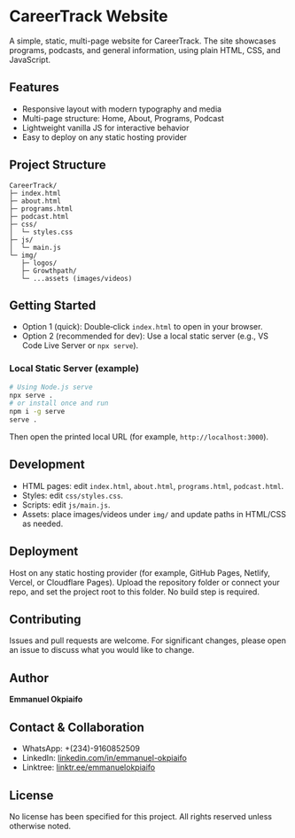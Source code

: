# CareerTrack Website

A simple, static, multi-page website for CareerTrack. The site showcases programs, podcasts, and general information, using plain HTML, CSS, and JavaScript.

## Features
- Responsive layout with modern typography and media
- Multi-page structure: Home, About, Programs, Podcast
- Lightweight vanilla JS for interactive behavior
- Easy to deploy on any static hosting provider

## Project Structure
```
CareerTrack/
├─ index.html
├─ about.html
├─ programs.html
├─ podcast.html
├─ css/
│  └─ styles.css
├─ js/
│  └─ main.js
└─ img/
   ├─ logos/
   ├─ Growthpath/
   └─ ...assets (images/videos)
```

## Getting Started
- Option 1 (quick): Double‑click `index.html` to open in your browser.
- Option 2 (recommended for dev): Use a local static server (e.g., VS Code Live Server or `npx serve`).

### Local Static Server (example)
```bash
# Using Node.js serve
npx serve .
# or install once and run
npm i -g serve
serve .
```
Then open the printed local URL (for example, `http://localhost:3000`).

## Development
- HTML pages: edit `index.html`, `about.html`, `programs.html`, `podcast.html`.
- Styles: edit `css/styles.css`.
- Scripts: edit `js/main.js`.
- Assets: place images/videos under `img/` and update paths in HTML/CSS as needed.

## Deployment
Host on any static hosting provider (for example, GitHub Pages, Netlify, Vercel, or Cloudflare Pages). Upload the repository folder or connect your repo, and set the project root to this folder. No build step is required.

## Contributing
Issues and pull requests are welcome. For significant changes, please open an issue to discuss what you would like to change.

## Author
**Emmanuel Okpiaifo**

## Contact & Collaboration
- WhatsApp: +(234)-9160852509
- LinkedIn: [linkedin.com/in/emmanuel-okpiaifo](https://www.linkedin.com/in/emmanuel-okpiaifo)
- Linktree: [linktr.ee/emmanuelokpiaifo](https://linktr.ee/emmanuelokpiaifo?fbclid=PAZXh0bgNhZW0CMTEAAaeE2UEWcUMg9HK_i5EqYftuLnjsrJ-_uNDzzphontA7rWXBD5LuCTUNZUDvgA_aem_SfQsOL_TLKLmrFMNXXJ-Rw)

## License
No license has been specified for this project. All rights reserved unless otherwise noted.
